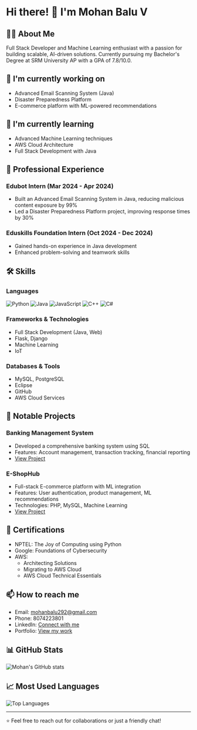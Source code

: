 # Hi there! 👋 I'm Mohan Balu V

## 👨‍💻 About Me
Full Stack Developer and Machine Learning enthusiast with a passion for building scalable, AI-driven solutions. Currently pursuing my Bachelor's Degree at SRM University AP with a GPA of 7.8/10.0.

## 🔭 I'm currently working on
- Advanced Email Scanning System (Java)
- Disaster Preparedness Platform
- E-commerce platform with ML-powered recommendations

## 🌱 I'm currently learning
- Advanced Machine Learning techniques
- AWS Cloud Architecture
- Full Stack Development with Java

## 💼 Professional Experience
### Edubot Intern (Mar 2024 - Apr 2024)
- Built an Advanced Email Scanning System in Java, reducing malicious content exposure by 99%
- Led a Disaster Preparedness Platform project, improving response times by 30%

### Eduskills Foundation Intern (Oct 2024 - Dec 2024)
- Gained hands-on experience in Java development
- Enhanced problem-solving and teamwork skills

## 🛠️ Skills
### Languages
![Python](https://img.shields.io/badge/-Python-3776AB?style=flat&logo=Python&logoColor=white)
![Java](https://img.shields.io/badge/-Java-007396?style=flat&logo=Java&logoColor=white)
![JavaScript](https://img.shields.io/badge/-JavaScript-F7DF1E?style=flat&logo=JavaScript&logoColor=black)
![C++](https://img.shields.io/badge/-C++-00599C?style=flat&logo=c%2B%2B&logoColor=white)
![C#](https://img.shields.io/badge/-C%23-239120?style=flat&logo=c-sharp&logoColor=white)

### Frameworks & Technologies
- Full Stack Development (Java, Web)
- Flask, Django
- Machine Learning
- IoT

### Databases & Tools
- MySQL, PostgreSQL
- Eclipse
- GitHub
- AWS Cloud Services

## 🎯 Notable Projects

### Banking Management System
- Developed a comprehensive banking system using SQL
- Features: Account management, transaction tracking, financial reporting
- [View Project](#)

### E-ShopHub
- Full-stack E-commerce platform with ML integration
- Features: User authentication, product management, ML recommendations
- Technologies: PHP, MySQL, Machine Learning
- [View Project](#)

## 📜 Certifications
- NPTEL: The Joy of Computing using Python
- Google: Foundations of Cybersecurity
- AWS: 
  - Architecting Solutions
  - Migrating to AWS Cloud
  - AWS Cloud Technical Essentials

## 📫 How to reach me
- Email: mohanbalu292@gmail.com
- Phone: 8074223801
- LinkedIn: [Connect with me](#)
- Portfolio: [View my work](#)

## 📊 GitHub Stats
![Mohan's GitHub stats](https://github-readme-stats.vercel.app/api?username=YOUR_USERNAME&show_icons=true&theme=radical)

## 📈 Most Used Languages
![Top Languages](https://github-readme-stats.vercel.app/api/top-langs/?username=YOUR_USERNAME&layout=compact&theme=radical)

---
⭐️ Feel free to reach out for collaborations or just a friendly chat!
